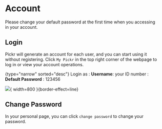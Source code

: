# Account

<warning>
    <p>
        Please change your default password at the first time when you accessing in your account.
    </p>
</warning>

## Login

Pickr will generate an account for each user, and you can start using it without registering. Click `My Pickr` in the
top right corner of the webpage to log in or view your account operations.

{type="narrow" sorted="desc"}
Login as
: **Username**: your ID number
: **Default Password**  : 123456

![](login.jpg){ width=800 }{border-effect=line}



## Change Password

In your personal page, you can click `change password` to change your password.